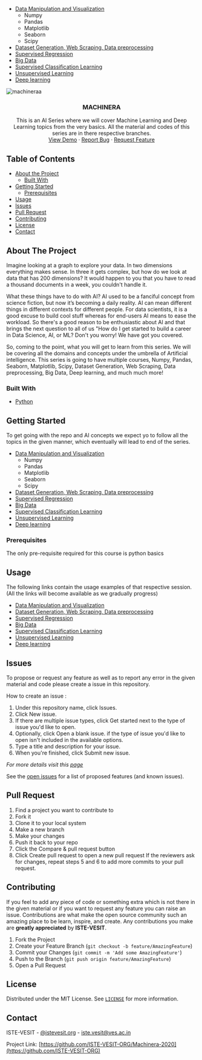 
* [Data Manipulation and Visualization](#)
  * Numpy
  * Pandas
  * Matplotlib
  * Seaborn
  * Scipy
* [Dataset Generation, Web Scraping, Data preprocessing](#)
* [Supervised Regression](#)
* [Big Data](#)
* [Supervised Classification Learning](#)
* [Unsupervised Learning](#)  
* [Deep learning](#)




![machineraa](https://user-images.githubusercontent.com/53133493/96995210-74214500-154b-11eb-80e5-ed8c0ccb3459.png)

<p align="center">
  <h3 align="center">MACHINERA</h3>

  <p align="center">
    This is an AI Series where we will cover Machine Learning and Deep Learning topics from the very basics.
    All the material and codes of this series are in there respective branches.
    <br />
    <a href="https://github.com/ISTE-VESIT-ORG/Machinera-2020">View Demo</a>
    ·
    <a href="https://github.com/ISTE-VESIT-ORG/Machinera-2020/issues">Report Bug</a>
    ·
    <a href="https://github.com/ISTE-VESIT-ORG/Machinera-2020/issues">Request Feature</a>
  </p>
</p>


<!-- TABLE OF CONTENTS -->
## Table of Contents

* [About the Project](#about-the-project)
  * [Built With](#built-with)
* [Getting Started](#getting-started)
  * [Prerequisites](#prerequisites)
* [Usage](#usage)
* [Issues](#issues)
* [Pull Request](#pull-request)
* [Contributing](#contributing)
* [License](#license)
* [Contact](#contact)




<!-- ABOUT THE PROJECT -->
## About The Project

Imagine looking at a graph to explore your data. In two dimensions everything makes sense. In three it gets complex, but how do we look at data that has 200 dimensions?
It would happen to you that you have to read a thousand documents in a week, you couldn't handle it.

What these things have to do with AI?
AI used to be a fanciful concept from science fiction, but now it’s becoming a daily reality. AI can mean different things in different contexts for different people.
For data scientists, it is a good excuse to build cool stuff whereas for end-users AI means to ease the workload.
So there's a good reason to be enthusiastic about AI and that brings the next question to all of us "How do I get started to build a career in Data Science, AI, or ML?
Don't you worry!
We have got you covered.

So, coming to the point, what you will get to learn from this series. We will be covering all the domains and concepts under the umbrella of Artificial intelligence. This series is going to have multiple courses, Numpy, Pandas, Seaborn,  Matplotlib, Scipy, Dataset Generation, Web Scraping, Data preprocessing, Big Data, Deep learning, and much much more!

### Built With
* [Python](https://www.python.org/downloads)


<!-- GETTING STARTED -->
## Getting Started

To get going with the repo and AI concepts we expect yo to follow all the topics in the given manner, which eventually will lead to end of the series.


* [Data Manipulation and Visualization](#)
  * Numpy
  * Pandas
  * Matplotlib
  * Seaborn
  * Scipy
* [Dataset Generation, Web Scraping, Data preprocessing](#)
* [Supervised Regression](#)
* [Big Data](#)
* [Supervised Classification Learning](#)
* [Unsupervised Learning](#)  
* [Deep learning](#)
 



### Prerequisites

<p>The only pre-requisite required for this course is python basics</p>
  
## Usage

The following links contain the usage examples of that respective session.(All the links will become available as we gradually progress)

* [Data Manipulation and Visualization](#)
* [Dataset Generation, Web Scraping, Data preprocessing](#)
* [Supervised Regression](#)
* [Big Data](#)
* [Supervised Classification Learning](#)
* [Unsupervised Learning](#)
* [Deep learning](#)



<!-- ISSUES -->
## Issues

To propose or request any feature as well as to report any error in the given material and code please create a issue in this repository.

How to create an issue : 
1) Under this repository name, click  Issues. 
2) Click New issue.
3) If there are multiple issue types, click Get started next to the type of issue you'd like to open.
4) Optionally, click Open a blank issue. if the type of issue you'd like to open isn't included in the available options.
5) Type a title and description for your issue.
6) When you're finished, click Submit new issue.

_For more details visit this [page](https://docs.github.com/en/free-pro-team@latest/github/managing-your-work-on-github/creating-an-issue)_

See the [open issues](https://github.com/ISTE-VESIT-ORG/Machinera-2020/issues) for a list of proposed features (and known issues).


## Pull Request

1) Find a project you want to contribute to
2) Fork it
3) Clone it to your local system
4) Make a new branch
5) Make your changes
6) Push it back to your repo
7) Click the Compare & pull request button
8) Click Create pull request to open a new pull request
If the reviewers ask for changes, repeat steps 5 and 6 to add more commits to your pull request.

<!-- CONTRIBUTING -->
## Contributing

If you feel to add any piece of code or something extra which is not there in the given material or if you want to request any feature you can raise an issue. 
Contributions are what make the open source community such an amazing place to be learn, inspire, and create. Any contributions you make are **greatly appreciated** by **ISTE-VESIT**.

1. Fork the Project
2. Create your Feature Branch (`git checkout -b feature/AmazingFeature`)
3. Commit your Changes (`git commit -m 'Add some AmazingFeature'`)
4. Push to the Branch (`git push origin feature/AmazingFeature`)
5. Open a Pull Request



<!-- LICENSE -->
## License

Distributed under the MIT License. See [`LICENSE`](https://github.com/ISTE-VESIT-ORG/Machinera-2020/blob/main/LICENSE) for more information.



<!-- CONTACT -->
## Contact

ISTE-VESIT - [@istevesit.org](http://www.istevesit.org) - iste.vesit@ves.ac.in

Project Link: [https://github.com/ISTE-VESIT-ORG/Machinera-2020](https://github.com/ISTE-VESIT-ORG)



